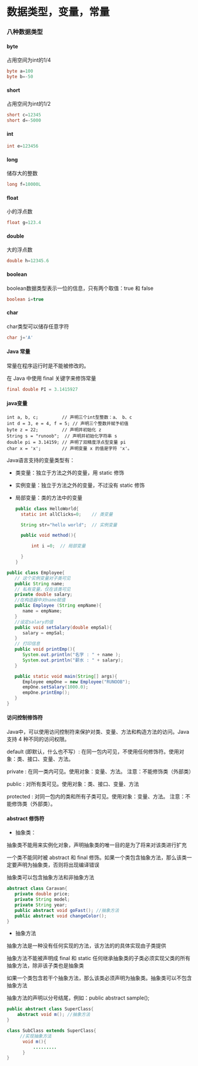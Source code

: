 # 数据类型，变量，常量



### 八种数据类型

#### byte

占用空间为int的1/4

```java
byte a=100
byte b=-50
```

#### short

占用空间为int的1/2

```java
short c=12345
short d=-5000
```

#### int

```java
int e=123456
```

#### long

储存大的整数

```java
long f=10000L
```

#### float

小的浮点数

```java
float g=123.4
```

#### double

大的浮点数

```java
double h=12345.6
```

#### boolean

boolean数据类型表示一位的信息，只有两个取值：true 和 false

```java
boolean i=true
```

#### char

char类型可以储存任意字符

```java
char j='A'
```

#### Java 常量

常量在程序运行时是不能被修改的。

在 Java 中使用 final 关键字来修饰常量

```java
final double PI = 3.1415927
```

#### java变量

```text
int a, b, c;         // 声明三个int型整数：a、 b、c
int d = 3, e = 4, f = 5; // 声明三个整数并赋予初值
byte z = 22;         // 声明并初始化 z
String s = "runoob";  // 声明并初始化字符串 s
double pi = 3.14159; // 声明了双精度浮点型变量 pi
char x = 'x';        // 声明变量 x 的值是字符 'x'。
```

Java语言支持的变量类型有：

* 类变量：独立于方法之外的变量，用 static 修饰
* 实例变量：独立于方法之外的变量，不过没有 static 修饰
* 局部变量：类的方法中的变量

  ```java
  public class HelloWorld{
    static int allClicks=0;    // 类变量

    String str="hello world";  // 实例变量

    public void method(){

        int i =0;  // 局部变量

    }
  }
  ```

```java
public class Employee{
   // 这个实例变量对子类可见
   public String name;
   // 私有变量，仅在该类可见
   private double salary;
   //在构造器中对name赋值
   public Employee (String empName){
      name = empName;
   }
   //设定salary的值
   public void setSalary(double empSal){
      salary = empSal;
   }  
   // 打印信息
   public void printEmp(){
      System.out.println("名字 : " + name );
      System.out.println("薪水 : " + salary);
   }

   public static void main(String[] args){
      Employee empOne = new Employee("RUNOOB");
      empOne.setSalary(1000.0);
      empOne.printEmp();
   }
}
```

#### 访问控制修饰符

Java中，可以使用访问控制符来保护对类、变量、方法和构造方法的访问。Java 支持 4 种不同的访问权限。

default \(即默认，什么也不写）: 在同一包内可见，不使用任何修饰符。使用对象：类、接口、变量、方法。

private : 在同一类内可见。使用对象：变量、方法。 注意：不能修饰类（外部类）

public : 对所有类可见。使用对象：类、接口、变量、方法

protected : 对同一包内的类和所有子类可见。使用对象：变量、方法。 注意：不能修饰类（外部类）。

#### abstract 修饰符

* 抽象类：

抽象类不能用来实例化对象，声明抽象类的唯一目的是为了将来对该类进行扩充

一个类不能同时被 abstract 和 final 修饰。如果一个类包含抽象方法，那么该类一定要声明为抽象类，否则将出现编译错误

抽象类可以包含抽象方法和非抽象方法

```java
abstract class Caravan{
   private double price;
   private String model;
   private String year;
   public abstract void goFast(); //抽象方法
   public abstract void changeColor();
}
```

* 抽象方法

抽象方法是一种没有任何实现的方法，该方法的的具体实现由子类提供

抽象方法不能被声明成 final 和 static 任何继承抽象类的子类必须实现父类的所有抽象方法，除非该子类也是抽象类

如果一个类包含若干个抽象方法，那么该类必须声明为抽象类。抽象类可以不包含抽象方法

抽象方法的声明以分号结尾，例如：public abstract sample\(\);

```java
public abstract class SuperClass{
    abstract void m(); //抽象方法
}

class SubClass extends SuperClass{
     //实现抽象方法
      void m(){
          .........
      }
}
```

